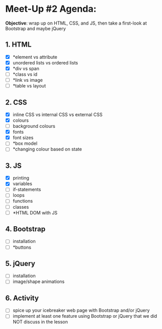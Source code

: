 # Meet-Up #2 Agenda:

**Objective**: wrap up on HTML, CSS, and JS, then take a first-look at Bootstrap and maybe jQuery

## 1. HTML
- [x] *element vs attribute
- [x] unordered lists vs ordered lists
- [x] *div vs span
- [ ] *class vs id
- [ ] *link vs image
- [ ] *table vs layout

## 2. CSS
- [x] inline CSS vs internal CSS vs external CSS
- [x] colours
- [ ] background colours
- [x] fonts
- [x] font sizes
- [ ] *box model
- [ ] *changing colour based on state

## 3. JS
- [x] printing
- [x] variables
- [ ] if-statements
- [ ] loops
- [ ] functions
- [ ] classes
- [ ] *HTML DOM with JS

## 4. Bootstrap
- [ ] installation
- [ ] *buttons

## 5. jQuery
- [ ] installation
- [ ] image/shape animations

## 6. Activity
- [ ] spice up your icebreaker web page with Bootstrap and/or jQuery
- [ ] implement at least one feature using Bootstrap or jQuery that we did NOT discuss in the lesson
